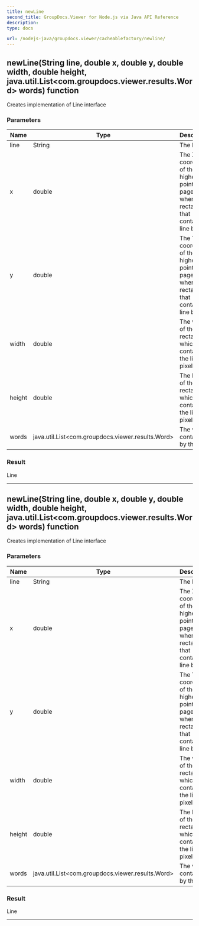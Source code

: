 ```yaml
---
title: newLine
second_title: GroupDocs.Viewer for Node.js via Java API Reference
description: 
type: docs

url: /nodejs-java/groupdocs.viewer/cacheablefactory/newline/
---
```


## newLine(String line, double x, double y, double width, double height, java.util.List<com.groupdocs.viewer.results.Word> words)  function
Creates implementation of Line interface

### Parameters

| Name | Type | Description |
| --- | --- | --- |
| line | String | The line. |
| x | double | The X coordinate of the highest left point on the page layout where the rectangle that contains line begins. |
| y | double | The Y coordinate of the highest left point on the page layout where the rectangle that contains line begins. |
| width | double | The width of the rectangle which contains the line (in pixels). |
| height | double | The height of the rectangle which contains the line (in pixels). |
| words | java.util.List<com.groupdocs.viewer.results.Word> | The words contained by the line. |

### Result
Line


---


## newLine(String line, double x, double y, double width, double height, java.util.List<com.groupdocs.viewer.results.Word> words)  function
Creates implementation of Line interface

### Parameters

| Name | Type | Description |
| --- | --- | --- |
| line | String | The line. |
| x | double | The X coordinate of the highest left point on the page layout where the rectangle that contains line begins. |
| y | double | The Y coordinate of the highest left point on the page layout where the rectangle that contains line begins. |
| width | double | The width of the rectangle which contains the line (in pixels). |
| height | double | The height of the rectangle which contains the line (in pixels). |
| words | java.util.List<com.groupdocs.viewer.results.Word> | The words contained by the line. |

### Result
Line


---


